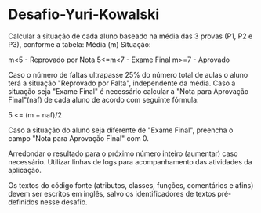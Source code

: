 # Desafio-Yuri-Kowalski

Calcular a situação de cada aluno baseado na média das 3 provas (P1, P2 e P3), conforme a  tabela: 
Média (m) Situação:

m<5  - Reprovado por Nota
5<=m<7  - Exame Final
m>=7  - Aprovado

Caso o número de faltas ultrapasse 25% do número total de aulas o aluno terá a situação  "Reprovado por Falta", independente da média.  Caso a situação seja "Exame Final" é necessário calcular a "Nota para Aprovação Final"(naf) de  cada aluno de acordo com seguinte fórmula: 

5 <= (m + naf)/2

Caso a situação do aluno seja diferente de "Exame Final", preencha o campo "Nota para  Aprovação Final" com 0. 

Arredondar o resultado para o próximo número inteiro (aumentar) caso necessário. Utilizar linhas de logs para acompanhamento das atividades da aplicação. 

Os textos do código fonte (atributos, classes, funções, comentários e afins) devem ser escritos  em inglês, salvo os identificadores de textos pré-definidos nesse desafio. 
